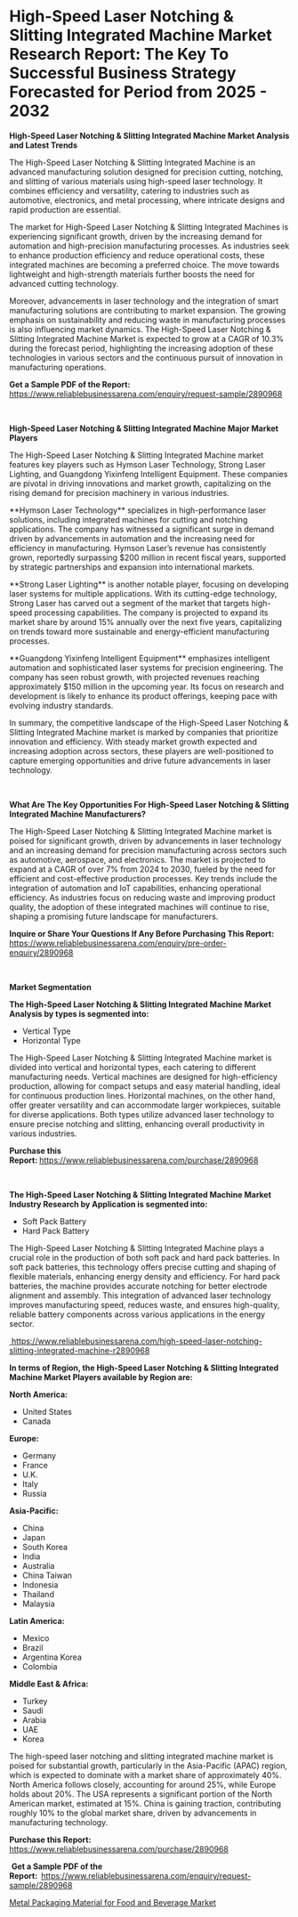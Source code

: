 <p><h1>High-Speed Laser Notching & Slitting Integrated Machine Market Research Report: The Key To Successful Business Strategy Forecasted for Period from 2025 - 2032</h1></p><p><strong>High-Speed Laser Notching & Slitting Integrated Machine Market Analysis and Latest Trends</strong></p>
<p><p>The High-Speed Laser Notching & Slitting Integrated Machine is an advanced manufacturing solution designed for precision cutting, notching, and slitting of various materials using high-speed laser technology. It combines efficiency and versatility, catering to industries such as automotive, electronics, and metal processing, where intricate designs and rapid production are essential.</p><p>The market for High-Speed Laser Notching & Slitting Integrated Machines is experiencing significant growth, driven by the increasing demand for automation and high-precision manufacturing processes. As industries seek to enhance production efficiency and reduce operational costs, these integrated machines are becoming a preferred choice. The move towards lightweight and high-strength materials further boosts the need for advanced cutting technology.</p><p>Moreover, advancements in laser technology and the integration of smart manufacturing solutions are contributing to market expansion. The growing emphasis on sustainability and reducing waste in manufacturing processes is also influencing market dynamics. The High-Speed Laser Notching & Slitting Integrated Machine Market is expected to grow at a CAGR of 10.3% during the forecast period, highlighting the increasing adoption of these technologies in various sectors and the continuous pursuit of innovation in manufacturing operations.</p></p>
<p><strong>Get a Sample PDF of the Report:&nbsp;</strong> <a href="https://www.reliablebusinessarena.com/enquiry/request-sample/2890968?utm_campaign=2294&utm_medium=2&utm_source=Github&utm_content=ia&utm_term=14032025&utm_id=high-speed-laser-notching-slitting-integrated-machine">https://www.reliablebusinessarena.com/enquiry/request-sample/2890968</a></p>
<p>&nbsp;</p>
<p><strong>High-Speed Laser Notching & Slitting Integrated Machine Major Market Players</strong></p>
<p><p>The High-Speed Laser Notching & Slitting Integrated Machine market features key players such as Hymson Laser Technology, Strong Laser Lighting, and Guangdong Yixinfeng Intelligent Equipment. These companies are pivotal in driving innovations and market growth, capitalizing on the rising demand for precision machinery in various industries.</p><p>**Hymson Laser Technology** specializes in high-performance laser solutions, including integrated machines for cutting and notching applications. The company has witnessed a significant surge in demand driven by advancements in automation and the increasing need for efficiency in manufacturing. Hymson Laser’s revenue has consistently grown, reportedly surpassing $200 million in recent fiscal years, supported by strategic partnerships and expansion into international markets.</p><p>**Strong Laser Lighting** is another notable player, focusing on developing laser systems for multiple applications. With its cutting-edge technology, Strong Laser has carved out a segment of the market that targets high-speed processing capabilities. The company is projected to expand its market share by around 15% annually over the next five years, capitalizing on trends toward more sustainable and energy-efficient manufacturing processes.</p><p>**Guangdong Yixinfeng Intelligent Equipment** emphasizes intelligent automation and sophisticated laser systems for precision engineering. The company has seen robust growth, with projected revenues reaching approximately $150 million in the upcoming year. Its focus on research and development is likely to enhance its product offerings, keeping pace with evolving industry standards.</p><p>In summary, the competitive landscape of the High-Speed Laser Notching & Slitting Integrated Machine market is marked by companies that prioritize innovation and efficiency. With steady market growth expected and increasing adoption across sectors, these players are well-positioned to capture emerging opportunities and drive future advancements in laser technology.</p></p>
<p>&nbsp;</p>
<p><strong>What Are The Key Opportunities For High-Speed Laser Notching & Slitting Integrated Machine Manufacturers?</strong></p>
<p><p>The High-Speed Laser Notching & Slitting Integrated Machine market is poised for significant growth, driven by advancements in laser technology and an increasing demand for precision manufacturing across sectors such as automotive, aerospace, and electronics. The market is projected to expand at a CAGR of over 7% from 2024 to 2030, fueled by the need for efficient and cost-effective production processes. Key trends include the integration of automation and IoT capabilities, enhancing operational efficiency. As industries focus on reducing waste and improving product quality, the adoption of these integrated machines will continue to rise, shaping a promising future landscape for manufacturers.</p></p>
<p><strong>Inquire or Share Your Questions If Any Before Purchasing This Report:</strong> <a href="https://www.reliablebusinessarena.com/enquiry/pre-order-enquiry/2890968?utm_campaign=2294&utm_medium=2&utm_source=Github&utm_content=ia&utm_term=14032025&utm_id=high-speed-laser-notching-slitting-integrated-machine">https://www.reliablebusinessarena.com/enquiry/pre-order-enquiry/2890968</a></p>
<p>&nbsp;</p>
<p><strong>Market Segmentation</strong></p>
<p><strong>The High-Speed Laser Notching & Slitting Integrated Machine Market Analysis by types is segmented into:</strong></p>
<p><ul><li>Vertical Type</li><li>Horizontal Type</li></ul></p>
<p><p>The High-Speed Laser Notching & Slitting Integrated Machine market is divided into vertical and horizontal types, each catering to different manufacturing needs. Vertical machines are designed for high-efficiency production, allowing for compact setups and easy material handling, ideal for continuous production lines. Horizontal machines, on the other hand, offer greater versatility and can accommodate larger workpieces, suitable for diverse applications. Both types utilize advanced laser technology to ensure precise notching and slitting, enhancing overall productivity in various industries.</p></p>
<p><strong>Purchase this Report:&nbsp;</strong><a href="https://www.reliablebusinessarena.com/purchase/2890968?utm_campaign=2294&utm_medium=2&utm_source=Github&utm_content=ia&utm_term=14032025&utm_id=high-speed-laser-notching-slitting-integrated-machine">https://www.reliablebusinessarena.com/purchase/2890968</a></p>
<p>&nbsp;</p>
<p><strong>The High-Speed Laser Notching & Slitting Integrated Machine Market Industry Research by Application is segmented into:</strong></p>
<p><ul><li>Soft Pack Battery</li><li>Hard Pack Battery</li></ul></p>
<p><p>The High-Speed Laser Notching & Slitting Integrated Machine plays a crucial role in the production of both soft pack and hard pack batteries. In soft pack batteries, this technology offers precise cutting and shaping of flexible materials, enhancing energy density and efficiency. For hard pack batteries, the machine provides accurate notching for better electrode alignment and assembly. This integration of advanced laser technology improves manufacturing speed, reduces waste, and ensures high-quality, reliable battery components across various applications in the energy sector.</p></p>
<p><a href="https://www.reliablebusinessarena.com/high-speed-laser-notching-slitting-integrated-machine-r2890968?utm_campaign=2294&utm_medium=2&utm_source=Github&utm_content=ia&utm_term=14032025&utm_id=high-speed-laser-notching-slitting-integrated-machine">&nbsp;https://www.reliablebusinessarena.com/high-speed-laser-notching-slitting-integrated-machine-r2890968</a></p>
<p><strong>In terms of Region, the High-Speed Laser Notching & Slitting Integrated Machine Market Players available by Region are:</strong></p>
<p>
    <p> <strong> North America: </strong>
        <ul>
            <li>United States</li>
            <li>Canada</li>
        </ul>
        </p> 
    <p> <strong> Europe: </strong>
        <ul>
            <li>Germany</li>
            <li>France</li>
            <li>U.K.</li>
            <li>Italy</li>
            <li>Russia</li>
        </ul>
        </p> 
    <p> <strong> Asia-Pacific: </strong>
        <ul>
            <li>China</li>
            <li>Japan</li>
            <li>South Korea</li>
            <li>India</li>
            <li>Australia</li>
            <li>China Taiwan</li>
            <li>Indonesia</li>
            <li>Thailand</li>
            <li>Malaysia</li>
        </ul>
        </p> 
    <p> <strong> Latin America: </strong>
        <ul>
            <li>Mexico</li>
            <li>Brazil</li>
            <li>Argentina Korea</li>
            <li>Colombia</li>
        </ul>
        </p> 
    <p> <strong> Middle East & Africa: </strong>
        <ul>
            <li>Turkey</li>
            <li>Saudi</li>
            <li>Arabia</li>
            <li>UAE</li>
            <li>Korea</li>
        </ul>
    </p>
    </p>
<p><p>The high-speed laser notching and slitting integrated machine market is poised for substantial growth, particularly in the Asia-Pacific (APAC) region, which is expected to dominate with a market share of approximately 40%. North America follows closely, accounting for around 25%, while Europe holds about 20%. The USA represents a significant portion of the North American market, estimated at 15%. China is gaining traction, contributing roughly 10% to the global market share, driven by advancements in manufacturing technology.</p></p>
<p><strong>Purchase this Report: </strong><a href="https://www.reliablebusinessarena.com/purchase/2890968?utm_campaign=2294&utm_medium=2&utm_source=Github&utm_content=ia&utm_term=14032025&utm_id=high-speed-laser-notching-slitting-integrated-machine">https://www.reliablebusinessarena.com/purchase/2890968</a></p>
<p>&nbsp;<strong>Get a Sample PDF of the Report:&nbsp;&nbsp;</strong><a href="https://www.reliablebusinessarena.com/enquiry/request-sample/2890968?utm_campaign=2294&utm_medium=2&utm_source=Github&utm_content=ia&utm_term=14032025&utm_id=high-speed-laser-notching-slitting-integrated-machine">https://www.reliablebusinessarena.com/enquiry/request-sample/2890968</a></p>
<p><strong></strong></p>
<p><p><a href="https://github.com/kaidaloeckf7/Market-Research-Report-List-1/blob/main/metal-packaging-material-for-food-and-beverage-market.md?utm_campaign=2294&utm_medium=2&utm_source=Github&utm_content=ia&utm_term=14032025&utm_id=high-speed-laser-notching-slitting-integrated-machine">Metal Packaging Material for Food and Beverage Market</a></p></p>
